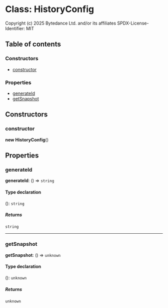 # Class: HistoryConfig

Copyright (c) 2025 Bytedance Ltd. and/or its affiliates
SPDX-License-Identifier: MIT

## Table of contents

### Constructors

* [constructor](/auto-docs/fixed-history-plugin/classes/HistoryConfig.md#constructor)

### Properties

* [generateId](/auto-docs/fixed-history-plugin/classes/HistoryConfig.md#generateid)
* [getSnapshot](/auto-docs/fixed-history-plugin/classes/HistoryConfig.md#getsnapshot)

## Constructors

### constructor

**new HistoryConfig**()

## Properties

### generateId

**generateId**: () => `string`

#### Type declaration

(): `string`

##### Returns

`string`

***

### getSnapshot

**getSnapshot**: () => `unknown`

#### Type declaration

(): `unknown`

##### Returns

`unknown`
